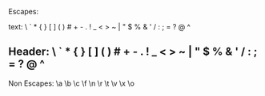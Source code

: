 Escapes:

text: \\ \` \* \{ \} \[ \] \( \) \# \+ \- \.  \!  \_ \< \> \~ \| \" \$ \% \& \' \/ \: \; \= \?  \@ \^

## Header: \\ \` \* \{ \} \[ \] \( \) \# \+ \- \.  \!  \_ \< \> \~ \| \" \$ \% \& \' \/ \: \; \= \?  \@ \^

Non Escapes: \a \b \c \f \n \r \t \v \x \o
